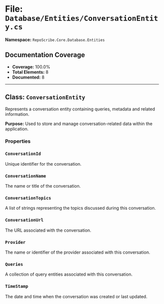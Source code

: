 # File: `Database/Entities/ConversationEntity.cs`

**Namespace:** `RepoScribe.Core.Database.Entities`

## Documentation Coverage

- **Coverage:** 100.0%
- **Total Elements:** 8
- **Documented:** 8

---

## Class: `ConversationEntity`

Represents a conversation entity containing queries, metadata and related information.

**Purpose:** Used to store and manage conversation-related data within the application.

### Properties

  ### `ConversationId`

  Unique identifier for the conversation.

  ### `ConversationName`

  The name or title of the conversation.

  ### `ConversationTopics`

  A list of strings representing the topics discussed during this conversation.

  ### `ConversationUrl`

  The URL associated with the conversation.

  ### `Provider`

  The name or identifier of the provider associated with this conversation.

  ### `Queries`

  A collection of query entities associated with this conversation.

  ### `TimeStamp`

  The date and time when the conversation was created or last updated.

